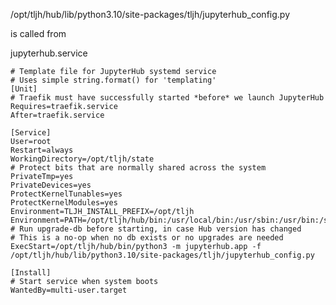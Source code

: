 <!-- title: llama_index SPARQL Notes 16 -->

/opt/tljh/hub/lib/python3.10/site-packages/tljh/jupyterhub_config.py

is called from

jupyterhub.service

```
# Template file for JupyterHub systemd service
# Uses simple string.format() for 'templating'
[Unit]
# Traefik must have successfully started *before* we launch JupyterHub
Requires=traefik.service
After=traefik.service

[Service]
User=root
Restart=always
WorkingDirectory=/opt/tljh/state
# Protect bits that are normally shared across the system
PrivateTmp=yes
PrivateDevices=yes
ProtectKernelTunables=yes
ProtectKernelModules=yes
Environment=TLJH_INSTALL_PREFIX=/opt/tljh
Environment=PATH=/opt/tljh/hub/bin:/usr/local/bin:/usr/sbin:/usr/bin:/sbin:/bin
# Run upgrade-db before starting, in case Hub version has changed
# This is a no-op when no db exists or no upgrades are needed
ExecStart=/opt/tljh/hub/bin/python3 -m jupyterhub.app -f /opt/tljh/hub/lib/python3.10/site-packages/tljh/jupyterhub_config.py

[Install]
# Start service when system boots
WantedBy=multi-user.target
```
